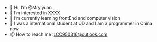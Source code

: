 - 👋 Hi, I’m @Mryiyuan
- 👀 I’m interested in XXXX
- 🌱 I’m currently learning frontEnd and computer vision
- 💞️ I was a international student at UD and I am a programmer in China now
- 📫 How to reach me :LCC950316@outlook.com

<!---
Mryiyuan/Mryiyuan is a ✨ special ✨ repository because its `README.md` (this file) appears on your GitHub profile.
You can click the Preview link to take a look at your changes.
--->
